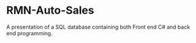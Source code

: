 # RMN-Auto-Sales
A presentation of a SQL database containing both Front end C# and back end programming.  
